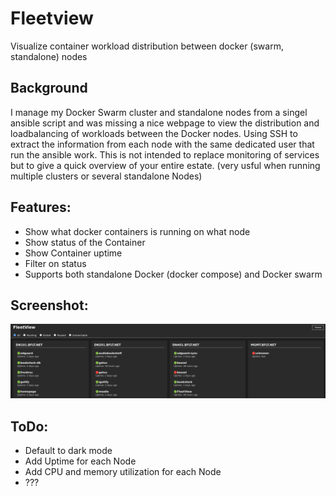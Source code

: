 # Fleetview
Visualize container workload distribution between docker (swarm, standalone) nodes

## Background
I manage my Docker Swarm cluster and standalone nodes from a singel ansible script and was missing a nice webpage to view the distribution and loadbalancing of workloads between the Docker nodes. 
Using SSH to extract the information from each node with the same dedicated user that run the ansible work.
This is not intended to replace monitoring of services but to give a quick overview of your entire estate. (very usful when running multiple clusters or several standalone Nodes)  

## Features:
- Show what docker containers is running on what node
- Show status of the Container
- Show Container uptime
- Filter on status
- Supports both standalone Docker (docker compose) and Docker swarm
  
## Screenshot:

![Screenshot](./Screenshot.png)

## ToDo:
- Default to dark mode
- Add Uptime for each Node
- Add CPU and memory utilization for each Node
- ??? 
